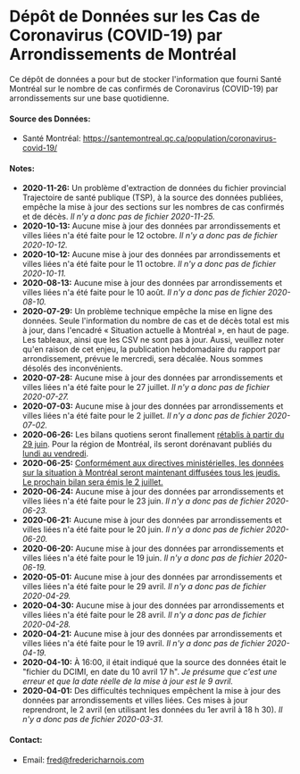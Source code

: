 # Dépôt de Données sur les Cas de Coronavirus (COVID-19) par Arrondissements de Montréal
Ce dépôt de données a pour but de stocker l'information que fourni Santé Montréal sur le nombre de cas confirmés de Coronavirus (COVID-19) par arrondissements sur une base quotidienne.

#### Source des Données:
* Santé Montréal: https://santemontreal.qc.ca/population/coronavirus-covid-19/

#### Notes:

* **2020-11-26:** Un problème d'extraction de données du fichier provincial Trajectoire de santé publique (TSP), à la source des données publiées, empêche la mise à jour des sections sur les nombres de cas confirmés et de décès. *Il n'y a donc pas de fichier 2020-11-25.*
* **2020-10-13:** Aucune mise à jour des données par arrondissements et villes liées n'a été faite pour le 12 octobre. *Il n'y a donc pas de fichier 2020-10-12.*
* **2020-10-12:** Aucune mise à jour des données par arrondissements et villes liées n'a été faite pour le 11 octobre. *Il n'y a donc pas de fichier 2020-10-11.*
* **2020-08-13:** Aucune mise à jour des données par arrondissements et villes liées n'a été faite pour le 10 août. *Il n'y a donc pas de fichier 2020-08-10.*
* **2020-07-29:** Un problème technique empêche la mise en ligne des données. Seule l'information du nombre de cas et de décès total est mis à jour, dans l'encadré « Situation actuelle à Montréal », en haut de page. Les tableaux, ainsi que les CSV ne sont pas à jour. Aussi, veuillez noter qu'en raison de cet enjeu, la publication hebdomadaire du rapport par arrondissement, prévue le mercredi, sera décalée. Nous sommes désolés des inconvénients.
* **2020-07-28:** Aucune mise à jour des données par arrondissements et villes liées n'a été faite pour le 27 juillet. *Il n'y a donc pas de fichier 2020-07-27.*
* **2020-07-03:** Aucune mise à jour des données par arrondissements et villes liées n'a été faite pour le 2 juillet. *Il n'y a donc pas de fichier 2020-07-02.*
* **2020-06-26:** Les bilans quotiens seront finallement [rétablis à partir du 29 juin](https://twitter.com/cdube_sante/status/1276587292430393353). Pour la région de Montréal, ils seront dorénavant publiés du [lundi au vendredi](https://twitter.com/Santepub_Mtl/status/1276638808348426241).
* **2020-06-25:** [Conformément aux directives ministérielles, les données sur la situation à Montréal seront maintenant diffusées tous les jeudis. Le prochain bilan sera émis le 2 juillet.](https://twitter.com/Santepub_Mtl/status/1276251327585226752)
* **2020-06-24:** Aucune mise à jour des données par arrondissements et villes liées n'a été faite pour le 23 juin. *Il n'y a donc pas de fichier 2020-06-23.*
* **2020-06-21:** Aucune mise à jour des données par arrondissements et villes liées n'a été faite pour le 20 juin. *Il n'y a donc pas de fichier 2020-06-20.*
* **2020-06-20:** Aucune mise à jour des données par arrondissements et villes liées n'a été faite pour le 19 juin. *Il n'y a donc pas de fichier 2020-06-19.*
* **2020-05-01:** Aucune mise à jour des données par arrondissements et villes liées n'a été faite pour le 29 avril. *Il n'y a donc pas de fichier 2020-04-29.*
* **2020-04-30:** Aucune mise à jour des données par arrondissements et villes liées n'a été faite pour le 28 avril. *Il n'y a donc pas de fichier 2020-04-28.*
* **2020-04-21:** Aucune mise à jour des données par arrondissements et villes liées n'a été faite pour le 19 avril. *Il n'y a donc pas de fichier 2020-04-19.*
* **2020-04-10:** À 16:00, il était indiqué que la source des données était le "fichier du DCIMI, en date du 10 avril 17 h". *Je présume que c'est une erreur et que la date réelle de la mise à jour est le 9 avril.*
* **2020-04-01:** Des difficultés techniques empêchent la mise à jour des données par arrondissements et villes liées. Ces mises à jour reprendront, le 2 avril (en utilisant les données du 1er avril à 18 h 30). *Il n'y a donc pas de fichier 2020-03-31.*

#### Contact:
* Email: fred@fredericharnois.com
